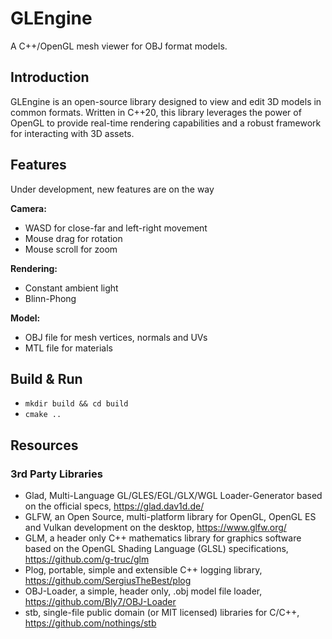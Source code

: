
# GLEngine
A C++/OpenGL mesh viewer for OBJ format models.
## Introduction
GLEngine is an open-source library designed to view and edit 3D models in common formats. Written in C++20, this library leverages the power of OpenGL to provide real-time rendering capabilities and a robust framework for interacting with 3D assets.
## Features
Under development, new features are on the way

**Camera:**

- WASD for close-far and left-right movement
- Mouse drag for rotation
- Mouse scroll for zoom

**Rendering:**

- Constant ambient light
- Blinn-Phong

**Model:**

- OBJ file for mesh vertices, normals and UVs
- MTL file for materials

## Build & Run

- `mkdir build && cd build`
- `cmake ..`

## Resources

### 3rd Party Libraries

- Glad, Multi-Language GL/GLES/EGL/GLX/WGL Loader-Generator based on the official specs, https://glad.dav1d.de/
- GLFW, an Open Source, multi-platform library for OpenGL, OpenGL ES and Vulkan development on the desktop, https://www.glfw.org/
- GLM, a header only C++ mathematics library for graphics software based on the OpenGL Shading Language (GLSL) specifications, https://github.com/g-truc/glm
- Plog, portable, simple and extensible C++ logging library, https://github.com/SergiusTheBest/plog
- OBJ-Loader, a simple, header only, .obj model file loader, https://github.com/Bly7/OBJ-Loader
- stb, single-file public domain (or MIT licensed) libraries for C/C++, https://github.com/nothings/stb
